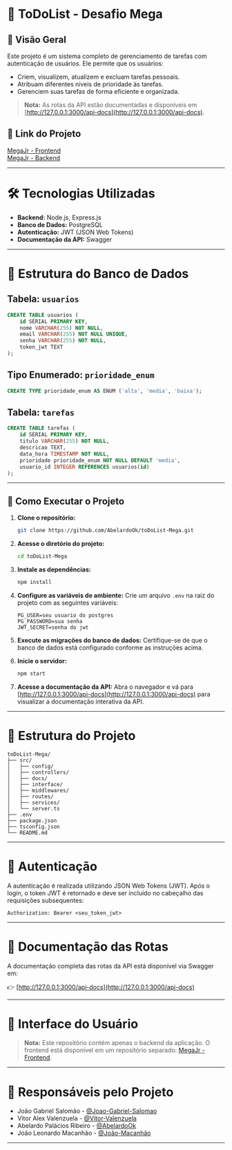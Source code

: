 # 📝 ToDoList - Desafio Mega

## 📌 Visão Geral

Este projeto é um sistema completo de gerenciamento de tarefas com autenticação de usuários. Ele permite que os usuários:
- Criem, visualizem, atualizem e excluam tarefas pessoais.
- Atribuam diferentes níveis de prioridade às tarefas.
- Gerenciem suas tarefas de forma eficiente e organizada.

> **Nota:** As rotas da API estão documentadas e disponíveis em [http://127.0.0.1:3000/api-docs](http://127.0.0.1:3000/api-docs).

## 🔗 Link do Projeto

[MegaJr - Frontend](https://github.com/Joao-Gabriel-Salomao/MegaJr) <br>
[MegaJr - Backend](https://github.com/AbelardoOk/toDoList-Mega)

---
# 🛠️ Tecnologias Utilizadas

- **Backend:** Node.js, Express.js
- **Banco de Dados:** PostgreSQL
- **Autenticação:** JWT (JSON Web Tokens)
- **Documentação da API:** Swagger

---
# 🧾 Estrutura do Banco de Dados

## Tabela: `usuarios`

```sql
CREATE TABLE usuarios (
    id SERIAL PRIMARY KEY,
    nome VARCHAR(255) NOT NULL,
    email VARCHAR(255) NOT NULL UNIQUE,
    senha VARCHAR(255) NOT NULL,
    token_jwt TEXT
);
```

## Tipo Enumerado: `prioridade_enum`

```sql
CREATE TYPE prioridade_enum AS ENUM ('alta', 'media', 'baixa');
```

## Tabela: `tarefas`

```sql
CREATE TABLE tarefas (
    id SERIAL PRIMARY KEY,
    titulo VARCHAR(255) NOT NULL,
    descricao TEXT,
    data_hora TIMESTAMP NOT NULL,
    prioridade prioridade_enum NOT NULL DEFAULT 'media',
    usuario_id INTEGER REFERENCES usuarios(id)
);
```

---
## 🚀 Como Executar o Projeto

1. **Clone o repositório:**
    ```bash
    git clone https://github.com/AbelardoOk/toDoList-Mega.git
    ```

2. **Acesse o diretório do projeto:**
    ```bash
    cd toDoList-Mega
    ```

3. **Instale as dependências:**
    ```bash
    npm install
    ```

4. **Configure as variáveis de ambiente:**
	Crie um arquivo `.env` na raiz do projeto com as seguintes variáveis:
    ```env
    PG_USER=seu usuario do postgres
    PG_PASSWORD=sua senha
    JWT_SECRET=senha do jwt
    ```

5. **Execute as migrações do banco de dados:**
    Certifique-se de que o banco de dados está configurado conforme as instruções acima.

6. **Inicie o servidor:**
    ```bash
    npm start
    ```

7. **Acesse a documentação da API:**
    Abra o navegador e vá para [http://127.0.0.1:3000/api-docs](http://127.0.0.1:3000/api-docs) para visualizar a documentação interativa da API.


---
# 📂 Estrutura do Projeto
```
toDoList-Mega/
├── src/
│   ├── config/
│   ├── controllers/
│   ├── docs/
│   ├── interface/
│   ├── middlewares/
│   ├── routes/
│   ├── services/
│   └── server.ts
├── .env
├── package.json
├── tsconfig.json
└── README.md
```

---
# 🔐 Autenticação

A autenticação é realizada utilizando JSON Web Tokens (JWT). Após o login, o token JWT é retornado e deve ser incluído no cabeçalho das requisições subsequentes:

```
Authorization: Bearer <seu_token_jwt>
```

---
# 📄 Documentação das Rotas
A documentação completa das rotas da API está disponível via Swagger em:

👉 [http://127.0.0.1:3000/api-docs](http://127.0.0.1:3000/api-docs)

---
# 📸 Interface do Usuário

> **Nota:** Este repositório contém apenas o backend da aplicação. O frontend está disponível em um repositório separado: [MegaJr - Frontend](https://github.com/Joao-Gabriel-Salomao/MegaJr).

---
# 👥 Responsáveis pelo Projeto

- João Gabriel Salomão - [@Joao-Gabriel-Salomao](https://github.com/Joao-Gabriel-Salomao)
- Vitor Alex Valenzuela - [@Vitor-Valenzuela](https://github.com/Vitor-Valenzuela)
- Abelardo Palácios Ribeiro - [@AbelardoOk](https://github.com/AbelardoOk)
- João Leonardo Macanhão - [@João-Macanhão]()

---

